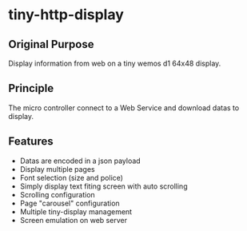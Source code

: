 # tiny-http-display

## Original Purpose
Display information from web on a tiny wemos d1 64x48 display.

## Principle
The micro controller connect to a Web Service and download datas to display.

## Features
* Datas are encoded in a json payload
* Display multiple pages
* Font selection (size and police)
* Simply display text fiting screen with auto scrolling
* Scrolling configuration
* Page "carousel" configuration
* Multiple tiny-display management
* Screen emulation on web server

